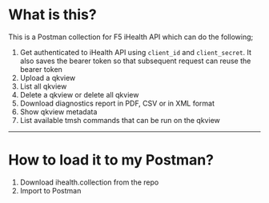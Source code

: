 # What is this?

This is a Postman collection for F5 iHealth API which can do the following; 

1. Get authenticated to iHealth API using `client_id` and `client_secret`. It also saves the bearer token so that subsequent request can reuse the bearer token
2. Upload a qkview
3. List all qkview
4. Delete a qkview or delete all qkview
5. Download diagnostics report in PDF, CSV or in XML format
6. Show qkview metadata
7. List available tmsh commands that can be run on the qkview

---

# How to load it to my Postman?
1. Download ihealth.collection from the repo
2. Import to Postman
